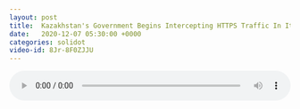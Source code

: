 ```yaml
---
layout: post
title:  Kazakhstan's Government Begins Intercepting HTTPS Traffic In Its Capital
date:   2020-12-07 05:30:00 +0000
categories: solidot
video-id: 8Jr-8F0ZJJU
---
```


<audio src="/assets/75b1219eabe3f0e8cbd6ff9dfcd5e920.mp3" style="width: 100%;" controls></audio>

